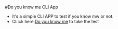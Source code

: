 #Do you know me CLI App

- It's a simple CLI APP to test if you know mw or not.
- CLick here [Do you know me](https://replit.com/@shubham-tyagi/Do-you-know-me?v=1) to take the test
